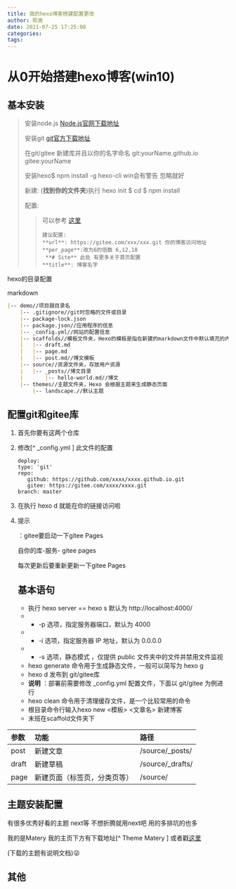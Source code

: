 ```yaml
---
title: 我的hexo博客搭建配置更改
author: 熙男
date: 2021-07-25 17:25:08
categories:
tags:
---
```


# 从0开始搭建hexo博客(win10)

## 基本安装

> 安装node.js [Node.js官网下载地址](https://nodejs.org/en/)
>
> 安装git [git官方下载地址](https://git-scm.com/downloads)
>
> 在git/gitee 新建库并且以你的名字命名 git:yourName.github.io gitee:yourName
>
> 安装hexo$ npm install -g hexo-cli win会有警告 忽略就好
>
> 新建: (**找到你的文件夹**)执行 hexo init $ cd $ npm install
>
> 配置:
>
> > 可以参考 [这里](https://hexo.io/zh-cn/docs/configuration)
> >
> > 
> >
> > 
> >
> > ```
> > 建议配置:
> > **url**: https://gitee.com/xxx/xxx.git 你的博客访问地址
> > **per_page**:改为6的倍数 6,12,18
> >  **# Site** 此处 有更多关于首页配置
> > **title**: 博客名字
> > ```

hexo的目录配置





markdown

```markdown
|-- demo//项目跟目录名
    |-- .gitignore//git时忽略的文件或目录
    |-- package-lock.json
    |-- package.json//应用程序的信息
    |-- _config.yml//网站的配置信息
    |-- scaffolds//模板文件夹，Hexo的模板是指在新建的markdown文件中默认填充的内容。
    |   |-- draft.md
    |   |-- page.md
    |   |-- post.md//博文模板
    |-- source//资源文件夹，存放用户资源
    |   |-- _posts//博文目录
    |       |-- hello-world.md//博文
    |-- themes//主题文件夹，Hexo 会根据主题来生成静态页面
        |-- landscape.//默认主题
```

## 配置git和gitee库

1. 首先你要有这两个仓库

2. 修改[^ _config.yml ] 此文件的配置

   

   

   ```
   deploy:
   type: 'git'
   repo:
      github: https://github.com/xxxx/xxxx.github.io.git
      gitee: https://gitee.com/xxxx/xxxx.git
   branch: master
   ```

3. 在执行 hexo d 就能在你的链接访问啦

4. 提示

   ：gitee要启动一下gitee Pages

   自你的库-服务- gitee pages

   每次更新后要重新更新一下gitee Pages

   ## 基本语句

   - 执行 hexo server == hexo s 默认为 http://localhost:4000/
   - - -p 选项，指定服务器端口，默认为 4000
   - - -i 选项，指定服务器 IP 地址，默认为 0.0.0.0
   - - -s 选项，静态模式 ，仅提供 public 文件夹中的文件并禁用文件监视
   - hexo generate 命令用于生成静态文件，一般可以简写为 hexo g
   - hexo d 发布到 git/gitee库
   - **说明** ：部署前需要修改 _config.yml 配置文件，下面以 git/gitee 为例进行
   - hexo clean 命令用于清理缓存文件，是一个比较常用的命令
   - 根目录命令行输入hexo new <模板> <文章名> 新建博客
   - 末班在scaffold文件夹下

| 参数  | 功能                         | 路径             |
| :---- | :--------------------------- | :--------------- |
| post  | 新建文章                     | /source/_posts/  |
| draft | 新建草稿                     | /source/_drafts/ |
| page  | 新建页面（标签页，分类页等） | /source/         |

## 主题安装配置

有很多优秀好看的主题 next等 不想折腾就用next吧 用的多排坑的也多

我的是Matery 我的主页下方有下载地址[^ Theme Matery ] 或者戳[这里](https://github.com/blinkfox/hexo-theme-matery)

(下载的主题有说明文档)😜

## 其他
